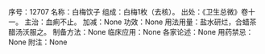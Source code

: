 序号：12707
名称：白梅饮子
组成：白梅1枚（去核）。
出处：《卫生总微》卷十一。
主治：血痢不止。
加减：None
功效：None
用法用量：盐水研烂，合蜡茶醋汤沃服之。
制备方法：None
临床应用：None
各家论述：None
用药禁忌：None
附注：None
